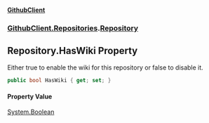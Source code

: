 #### [GithubClient](index 'index')
### [GithubClient.Repositories](GithubClient.Repositories 'GithubClient.Repositories').[Repository](GithubClient.Repositories.Repository 'GithubClient.Repositories.Repository')

## Repository.HasWiki Property

Either true to enable the wiki for this repository or false to disable it.

```csharp
public bool HasWiki { get; set; }
```

#### Property Value
[System.Boolean](https://docs.microsoft.com/en-us/dotnet/api/System.Boolean 'System.Boolean')
